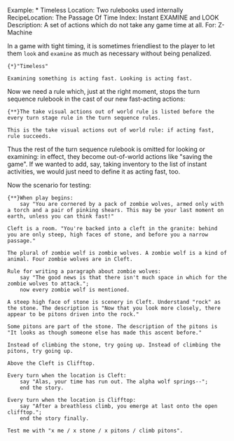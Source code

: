 Example: * Timeless
Location: Two rulebooks used internally
RecipeLocation: The Passage Of Time
Index: Instant EXAMINE and LOOK
Description: A set of actions which do not take any game time at all.
For: Z-Machine

  
In a game with tight timing, it is sometimes friendliest to the player to let them ``look`` and ``examine`` as much as necessary without being penalized.

  

``` inform7
{*}"Timeless"

Examining something is acting fast. Looking is acting fast.
```

  
Now we need a rule which, just at the right moment, stops the turn sequence rulebook in the cast of our new fast-acting actions:

  

``` inform7
{**}The take visual actions out of world rule is listed before the every turn stage rule in the turn sequence rules.

This is the take visual actions out of world rule: if acting fast, rule succeeds.
```

  
Thus the rest of the turn sequence rulebook is omitted for looking or examining: in effect, they become out-of-world actions like "saving the game". If we wanted to add, say, taking inventory to the list of instant activities, we would just need to define it as acting fast, too.

  
Now the scenario for testing:

  

``` inform7
{**}When play begins:
	say "You are cornered by a pack of zombie wolves, armed only with a torch and a pair of pinking shears. This may be your last moment on earth, unless you can think fast!"

Cleft is a room. "You're backed into a cleft in the granite: behind you are only steep, high faces of stone, and before you a narrow passage."

The plural of zombie wolf is zombie wolves. A zombie wolf is a kind of animal. Four zombie wolves are in Cleft.

Rule for writing a paragraph about zombie wolves:
	say "The good news is that there isn't much space in which for the zombie wolves to attack.";
	now every zombie wolf is mentioned.

A steep high face of stone is scenery in Cleft. Understand "rock" as the stone. The description is "Now that you look more closely, there appear to be pitons driven into the rock."

Some pitons are part of the stone. The description of the pitons is "It looks as though someone else has made this ascent before."

Instead of climbing the stone, try going up. Instead of climbing the pitons, try going up.

Above the Cleft is Clifftop.

Every turn when the location is Cleft:
	say "Alas, your time has run out. The alpha wolf springs--";
	end the story.

Every turn when the location is Clifftop:
	say "After a breathless climb, you emerge at last onto the open clifftop.";
	end the story finally.

Test me with "x me / x stone / x pitons / climb pitons".
```

